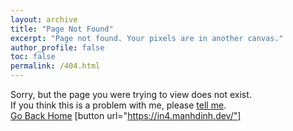 ```yaml
---
layout: archive
title: "Page Not Found"
excerpt: "Page not found. Your pixels are in another canvas."
author_profile: false
toc: false
permalink: /404.html
---
```


Sorry, but the page you were trying to view does not exist.<br/>
If you think this is a problem with me, please [tell me](mailto:toilamanh2002@gmail.com).<br/>
[Go Back Home](https://in4.manhdinh.dev/)
[button url="https://in4.manhdinh.dev/"]

